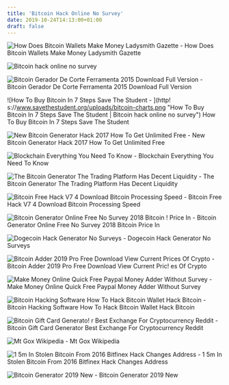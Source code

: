 ```yaml
---
title: 'Bitcoin Hack Online No Survey'
date: 2019-10-24T14:13:00+01:00
draft: false
---
```


![How Does Bitcoin Wallets Make Money Ladysmith Gazette - ](https://ladysmithgazette.co.za/wp-content/uploads/sites/64/2019/06/Screenshot-16.png "How Does Bitcoin Wallets Make Money Ladysmith Gazette | Bitcoin hack online no survey") How Does Bitcoin Wallets Make Money Ladysmith Gazette

![Bitcoin hack online no survey](http://b0.img.mobypicture.com/p-0e69257d9d2203236013ad5f105e0329f_large.jpg "Bitcoin hack online no survey") 

![Bitcoin Gerador De Corte Ferramenta 2015 Download Full Version - ](https://i.pinimg.com/originals/0a/d9/e2/0ad9e22ec44904ac0f6f72d47f4c06a7.png "Bitcoin Gerador De Corte Ferramenta 2015 Download Full Version | Bitcoin hack online no survey") Bitcoin Gerador De Corte Ferramenta 2015 Download Full Version

![How To Buy Bitcoin In 7 Steps Save The Student - ](http!   s://www.savethestudent.org/uploads/bitcoin-charts.png "How To Buy Bitcoin In 7 Steps Save The Student | Bitcoin hack online no survey") How To Buy Bitcoin In 7 Steps Save The Student

![New Bitcoin Generator Hack 2017 How To Get Unlimited Free - ](http://jsdo-static-contents.s3.amazonaws.com/images/capture/S/3/d/S3de.jpg?t=1520834549 "New Bitcoin Generator Hack 2017 How To Get Unlimited Free | Bitcoin hack online no survey") New Bitcoin Generator Hack 2017 How To Get Unlimited Free

![Blockchain Everything You Need To Know - ](https://www.investopedia.com/thmb/-usOoJxV92EVKJpG8Hys6fylWrQ=/1752x1008/filters:no_upscale():max_bytes(150000):strip_icc()/02_pm-5c085a0e46e0fb0001da1140 "Blockchain Everything You Need To Know | Bitcoin hack online no su!   rvey") Blockchain Everything You Need To Know

![The Bitcoin Generator The Trading Platform Has Decent Liquidity - ](http://%D0%BE%D0%B1%D0%BB%D0%B0%D1%87%D0%BD%D1%8B%D0%B9%D0%BC%D0%B0%D0%B9%D0%BD%D0%B8%D0%BD%D0%B3.com/wp-content/uploads/2018/01/wal-1.png "The Bitcoin Generator The Trading Platform Has Decent Liquidity | Bitcoin hack online no survey") The Bitcoin Generator The Trading Platform Has Decent Liquidity

![Bitcoin Free Hack V7 4 Download Bitcoin Processing Speed - ](http://3.bp.blogspot.com/-BpCCQOf9_b8/UbeSXxH0UBI/AAAAAAAAAoc/Mtzu-u_aGb0/s1600/Bitcoin+hac.png "Bitcoin Free Hack V7 4 Download Bitcoin Processing Speed | Bitcoin hack online no survey") Bitcoin Free Hack V7 4 Download Bitcoin Processing Speed

![Bitcoin Generator Online Free No Survey 2018 Bitcoin !   Price In - ](https://i.ytimg.com/vi/r2Dmx2XZc1g/maxresdefault.jpg "Bitcoin Generator Online Free No Survey 2018 Bitcoin Price In | Bitcoin hack online no survey") Bitcoin Generator Online Free No Survey 2018 Bitcoin Price In

![Dogecoin Hack Generator No Surveys - ](http://www.cracksage.com/wp-content/uploads/2016/12/King-of-Thieves-Hack-Tool-Cheat-Android-iOS-Guaranteed-working-King-of-Thieves-Hack-No-Survey-Android-iOS-free-generator-add-unlimited-gold-gems-keys.png "Dogecoin Hack Generator No Surveys | Bitcoin hack online no survey") Dogecoin Hack Generator No Surveys

![Bitcoin Adder 2019 Pro Free Download View Current Prices Of Crypto - ](https://4.bp.blogspot.com/-62sAiTqonTM/WjYYgPuuWTI/AAAAAAAAABg/960k4md6GXkicVDo1htme1lLKwkryBuHgCLcBGAs/s400/FreeBitco.in%20Roll%20Hack%20Script.png "Bitcoin Adder 2019 Pro Free Download View Current Prices Of Crypto | Bitcoin hack onlin!   e no survey") Bitcoin Adder 2019 Pro Free Download View Current Pric! es Of Crypto

![Make Money Online Quick Free Paypal Money Adder Without Survey - ](http://www.freeidealhacks.com/wp-content/uploads/2014/08/free-hack-no-survey-no-cost-cheat-without-payments-hack-tool8.png "Make Money Online Quick Free Paypal Money Adder Without Survey | Bitcoin hack online no survey") Make Money Online Quick Free Paypal Money Adder Without Survey

![Bitcoin Hacking Software How To Hack Bitcoin Wallet Hack Bitcoin - ](https://accounthackers.su/wp-content/uploads/2018/11/bitcoin-hacking-1024x576.png "Bitcoin Hacking Software How To Hack Bitcoin Wallet Hack Bitcoin | Bitcoin hack online no survey") Bitcoin Hacking Software How To Hack Bitcoin Wallet Hack Bitcoin

![Bitcoin Gift Card Generato!   r Best Exchange For Cryptocurrency Reddit - ](https://d130xiciw9h9wz.cloudfront.net/infolink/openbucks_2.png "Bitcoin Gift Card Generator Best Exchange For Cryptocurrency Reddit | Bitcoin hack online no survey") Bitcoin Gift Card Generator Best Exchange For Cryptocurrency Reddit

![Mt Gox Wikipedia - ](https://upload.wikimedia.org/wikipedia/en/archive/4/4a/20110620075749%21Bitcoin_crash_2011-06-19.png "Mt Gox Wikipedia | Bitcoin hack online no survey") Mt Gox Wikipedia

![1 5m In Stolen Bitcoin From 2016 Bitfinex Hack Changes Address - ](https://s3.cointelegraph.com/storage/uploads/view/7ec077d668ebd7b3173bba5e71e6a369.jpg "1 5m In Stolen Bitcoin From 2016 Bitfinex Hack Changes Address | Bitcoin hack online no survey") 1 5m In Stolen Bitcoin From 2016 Bitfinex Hack Changes Address

![Bitcoin Generator 2019 New - ](https://i.ytimg.com/vi/ybTw0pvR4jA/maxresdefault.jpg "Bitcoin Generator!    2019 New | Bitcoin hack online no survey") Bitcoin Generator 2019 New